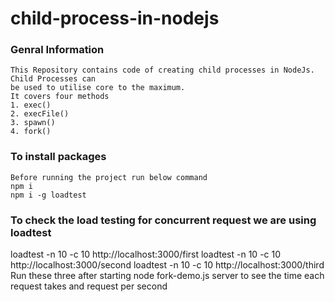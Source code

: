 # child-process-in-nodejs

### Genral Information

```
This Repository contains code of creating child processes in NodeJs. Child Processes can 
be used to utilise core to the maximum.
It covers four methods
1. exec()
2. execFile()
3. spawn()
4. fork()
```

### To install packages

```
Before running the project run below command
npm i 
npm i -g loadtest
```

### To check the load testing for concurrent request we are using loadtest
loadtest -n 10 -c 10 http://localhost:3000/first
loadtest -n 10 -c 10 http://localhost:3000/second
loadtest -n 10 -c 10 http://localhost:3000/third
Run these three after starting node fork-demo.js server to see the time each request 
takes and request per second
